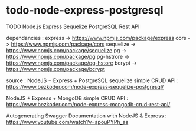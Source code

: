 # todo-node-express-postgresql

TODO Node.js Express Sequelize PostgreSQL Rest API

dependancies :
express -> https://www.npmjs.com/package/express
cors -> https://www.npmjs.com/package/cors
sequelize -> https://www.npmjs.com/package/sequelize
pg -> https://www.npmjs.com/package/pg
pg-hstrore -> https://www.npmjs.com/package/pg-hstore
bcrypt -> https://www.npmjs.com/package/bcrypt

source :
NodeJS + Express + PostgreSQL sequelize simple CRUD API :
https://www.bezkoder.com/node-express-sequelize-postgresql/

NodeJS + Express + MongoDB simple CRUD API :
https://www.bezkoder.com/node-express-mongodb-crud-rest-api/

Autogenerating Swagger Documentation with NodeJS & Express :
https://www.youtube.com/watch?v=apouPYPh_as

